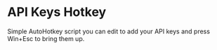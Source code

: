 # API Keys Hotkey

Simple AutoHotkey script you can edit to add your API keys and press Win+Esc to bring them up.